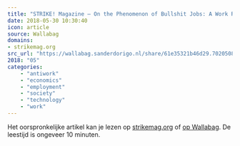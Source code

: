 ```yaml
---
title: "STRIKE! Magazine – On the Phenomenon of Bullshit Jobs: A Work Rant"
date: 2018-05-30 10:30:40
icon: article
source: Wallabag
domains:
- strikemag.org
src_url: "https://wallabag.sanderdorigo.nl/share/61e35321b46d29.70205085"
2018: "05"
categories:
    - "antiwork"
    - "economics"
    - "employment"
    - "society"
    - "technology"
    - "work"
---
```

Het oorspronkelijke artikel kan je lezen op [strikemag.org](https://strikemag.org/bullshit-jobs/) of [op Wallabag](https://wallabag.sanderdorigo.nl/share/61e35321b46d29.70205085). De leestijd is ongeveer 10 minuten.